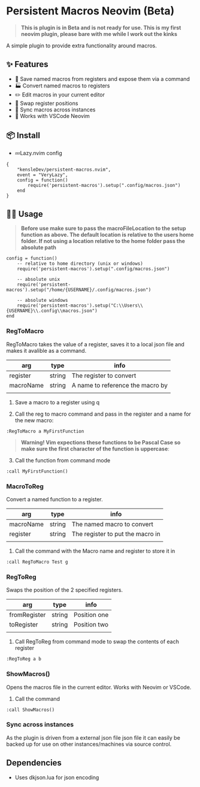 # Persistent Macros Neovim (Beta) 

> **This is plugin is in Beta and is not ready for use. This is my first neovim plugin, please bare with me while I work out the kinks**

A simple plugin to provide extra functionality around macros. 

## ✨ Features

- 💾 Save named macros from registers and expose them via a command
- 🏭 Convert named macros to registers
- ✏️ Edit macros in your current editor
- 🔀 Swap register positions
- 🔁 Sync macros across instances
- 🔧 Works with VSCode Neovim


## 📦 Install

- 💤Lazy.nvim config

```
{
    "kensleDev/persistent-macros.nvim",
    event = "VeryLazy",
    config = function()
        require('persistent-macros').setup(".config/macros.json")
    end
}
```

## 🧑‍🏭  Usage

> **Before use make sure to pass the macroFileLocation to the setup function as above. The default location is relative to the users home folder. If not using a location relative to the home folder pass the absolute path**

```
config = function()
    -- relative to home directory (unix or windows)
    require('persistent-macros').setup(".config/macros.json")

    -- absolute unix
    require('persistent-macros').setup("/home/{USERNAME}/.config/macros.json")

    -- absolute windows
    require('persistent-macros').setup("C:\\Users\\{USERNAME}\\.config\\macros.json")
end
```


### RegToMacro

RegToMacro takes the value of a register, saves it to a local json file and makes it avalible as a command.

| arg       | type   | info                             |
| --------- | ------ | -------------------------------- |
| register  | string | The register to convert          |
| macroName | string | A name to reference the macro by |
|           |        |                                  |

1. Save a macro to a register using q

2. Call the reg to macro command and pass in the register and a name for the new macro:
```
:RegToMacro a MyFirstFunction
```

> **Warning! Vim expections these functions to be Pascal Case so make sure the first character of the function is uppercase**: 

3. Call the function from command mode
```
:call MyFirstFunction()
```

### MacroToReg

Convert a named function to a register. 

| arg       | type   | info                             |
| --------- | ------ | -------------------------------- |
| macroName | string | The named macro to convert       |
| register  | string | The register to put the macro in |
|           |        |                                  |

1. Call the command with the Macro name and register to store it in
```
:call RegToMacro Test g
```

### RegToReg

Swaps the position of the 2 specified registers.

| arg          | type   | info         |
| ------------ | ------ | ------------ |
| fromRegister | string | Position one |
| toRegister   | string | Position two |
|              |        |              |

1. Call RegToReg from command mode to swap the contents of each register
```
:RegToReg a b
```

### ShowMacros()

Opens the macros file in the current editor. Works with Neovim or VSCode.

1. Call the command
```
:call ShowMacros()
```


### Sync across instances

As the plugin is driven from a external json file json file it can easily be backed up for use on other instances/machines via source control.


## Dependencies

- Uses dkjson.lua for json encoding
